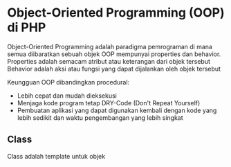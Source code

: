 # Object-Oriented Programming (OOP) di PHP

Object-Oriented Programming adalah paradigma pemrograman di mana semua diibaratkan sebuah objek
OOP mempunyai properties dan behavior.
Properties adalah semacam atribut atau keterangan dari objek tersebut
Behavior adalah aksi atau fungsi yang dapat dijalankan oleh objek tersebut

Keungguan OOP dibandingkan procedural:
- Lebih cepat dan mudah dieksekusi
- Menjaga kode program tetap DRY-Code (Don't Repeat Yourself)
- Pembuatan aplikasi yang dapat digunakan kembali dengan kode yang lebih sedikit dan waktu pengembangan yang lebih singkat

## Class

Class adalah template untuk objek